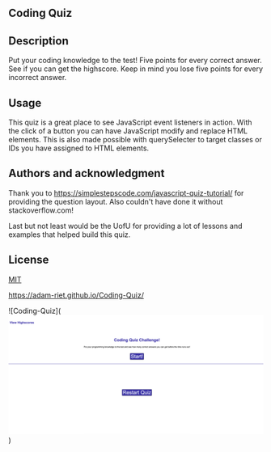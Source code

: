 ## Coding Quiz

## Description
Put your coding knowledge to the test! Five points for every correct answer. See if you can get the highscore. Keep in mind you lose five points for every incorrect answer.

## Usage
This quiz is a great place to see JavaScript event listeners in action. With the click of a button you can have JavaScript modify and replace HTML elements. This is also made possible with querySelecter to target classes or IDs you have assigned to HTML elements.

## Authors and acknowledgment
Thank you to https://simplestepscode.com/javascript-quiz-tutorial/ for providing the question layout. Also couldn't have done it without stackoverflow.com! 

Last but not least would be the UofU for providing a lot of lessons and examples that helped build this quiz.

## License
[MIT](https://choosealicense.com/licenses/mit/)

https://adam-riet.github.io/Coding-Quiz/

![Coding-Quiz](![Alt text](https://github.com/Adam-Riet/Coding-Quiz/blob/main/assets/images/Screenshot%202023-03-20%20at%2012.41.22%20PM.png))
